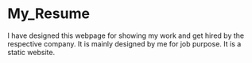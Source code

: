 # My_Resume
I have designed this webpage for showing my work and get hired by the respective company.
It is mainly designed by me for job purpose.
It is a static website.
